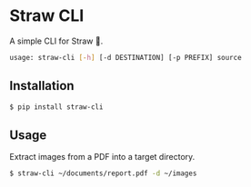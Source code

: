# Straw CLI

A simple CLI for Straw 🐍.

```sh
usage: straw-cli [-h] [-d DESTINATION] [-p PREFIX] source
```

## Installation

```sh
$ pip install straw-cli
```

## Usage

Extract images from a PDF into a target directory.

```sh
$ straw-cli ~/documents/report.pdf -d ~/images
```
